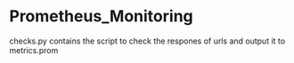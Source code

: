 # Prometheus_Monitoring
checks.py contains the script to check the respones of urls and output it to metrics.prom

